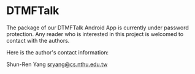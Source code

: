 # DTMFTalk

The package of our DTMFTalk Android App is currently under password protection. 
Any reader who is interested in this project is welcomed to contact with the authors.

Here is the author's contact information: 

Shun-Ren Yang 
sryang@cs.nthu.edu.tw
